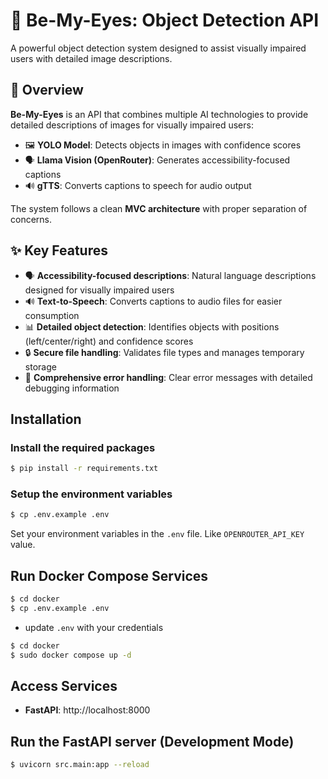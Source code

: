 # 🌟 Be-My-Eyes: Object Detection API

A powerful object detection system designed to assist visually impaired users with detailed image descriptions.

## 📌 Overview

**Be-My-Eyes** is an API that combines multiple AI technologies to provide detailed descriptions of images for visually impaired users:

- 🖼️ **YOLO Model**: Detects objects in images with confidence scores
- 🗣️ **Llama Vision (OpenRouter)**: Generates accessibility-focused captions
- 🔊 **gTTS**: Converts captions to speech for audio output

The system follows a clean **MVC architecture** with proper separation of concerns.

## ✨ Key Features

- 🗣️ **Accessibility-focused descriptions**: Natural language descriptions designed for visually impaired users
- 🔊 **Text-to-Speech**: Converts captions to audio files for easier consumption
- 📊 **Detailed object detection**: Identifies objects with positions (left/center/right) and confidence scores
- 🔒 **Secure file handling**: Validates file types and manages temporary storage
- 🧪 **Comprehensive error handling**: Clear error messages with detailed debugging information

## Installation

### Install the required packages

```bash
$ pip install -r requirements.txt
```

### Setup the environment variables

```bash
$ cp .env.example .env
```

Set your environment variables in the `.env` file. Like `OPENROUTER_API_KEY` value.

## Run Docker Compose Services

```bash
$ cd docker
$ cp .env.example .env
```

- update `.env` with your credentials



```bash
$ cd docker
$ sudo docker compose up -d
```

## Access Services

- **FastAPI**: http://localhost:8000

## Run the FastAPI server (Development Mode)

```bash
$ uvicorn src.main:app --reload
```